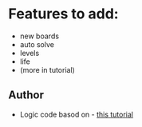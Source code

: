 # Features to add:
- new boards
- auto solve
- levels
- life
- (more in tutorial)


## Author

- Logic code basod on - [this tutorial](https://www.youtube.com/watch?v=S4uRtTb8U-U)


